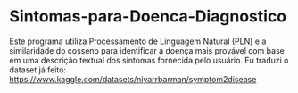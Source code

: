 # Sintomas-para-Doenca-Diagnostico
Este programa utiliza Processamento de Linguagem Natural (PLN) e a similaridade do cosseno para identificar a doença mais provável com base em uma descrição textual dos sintomas fornecida pelo usuário.
Eu traduzi o dataset já feito: https://www.kaggle.com/datasets/niyarrbarman/symptom2disease

